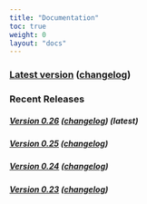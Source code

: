 ```yaml
---
title: "Documentation"
toc: true
weight: 0
layout: "docs"
---
```


### [Latest version](/docs/latest/) ([changelog](/docs/latest/overview/changelog.html))

### Recent Releases

##### [Version 0.26](/docs/0.26/) ([changelog](/docs/0.26/overview/changelog.html)) (latest)

##### [Version 0.25](/docs/0.25/) ([changelog](/docs/0.25/overview/changelog.html))

##### [Version 0.24](/docs/0.24/) ([changelog](/docs/0.24/overview/changelog.html))

##### [Version 0.23](/docs/0.23/) ([changelog](/docs/0.23/overview/changelog.html))
